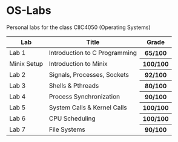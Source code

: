 # OS-Labs
Personal labs for the class CIIC4050 (Operating Systems)
<table class="tg">
<thead>
<tr>
<th class="tg-0lax">Lab</th>
<th class="tg-0lax">Title</th>
<th class="tg-0lax">Grade</th>
</tr>
</thead>
<tbody>
<tr>
<td class="tg-0lax">Lab 1</td>
<td class="tg-0lax">Introduction to C Programming</td>
<th class="tg-0lax">65/100</th>
</tr>
<tr>
<td class="tg-0lax">Minix Setup</td>
<td class="tg-0lax">Introduction to Minix</td>
<th class="tg-0lax">100/100</th>
</tr>
<tr>
<td class="tg-0lax">Lab 2</td>
<td class="tg-0lax">Signals, Processes, Sockets</td>
<th class="tg-0lax">92/100</th>
</tr>
<tr>
<td class="tg-0lax">Lab 3</td>
<td class="tg-0lax">Shells &amp; Pthreads</td>
<th class="tg-0lax">80/100</th>
</tr>
<tr>
<td class="tg-0lax">Lab 4 </td>
<td class="tg-0lax">Process Synchronization</td>
<th class="tg-0lax">90/100</th>
</tr>
<tr>
<td class="tg-0lax">Lab 5 </td>
<td class="tg-0lax">System Calls & Kernel Calls</td>
<th class="tg-0lax">100/100</th>
</tr>
<tr>
<td class="tg-0lax">Lab 6 </td>
<td class="tg-0lax">CPU Scheduling</td>
<th class="tg-0lax">100/100</th>
</tr>
<tr>
<td class="tg-0lax">Lab 7 </td>
<td class="tg-0lax">File Systems</td>
<th class="tg-0lax">90/100</th>
</tr>
</tbody>
</table>
